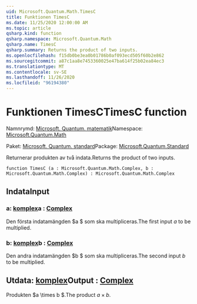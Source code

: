 ```yaml
---
uid: Microsoft.Quantum.Math.TimesC
title: Funktionen TimesC
ms.date: 11/25/2020 12:00:00 AM
ms.topic: article
qsharp.kind: function
qsharp.namespace: Microsoft.Quantum.Math
qsharp.name: TimesC
qsharp.summary: Returns the product of two inputs.
ms.openlocfilehash: f15db0be3ea0b01786b0af093ecd505f60b2e862
ms.sourcegitcommit: a87c1aa8e7453360025e47ba614f25b02ea84ec3
ms.translationtype: MT
ms.contentlocale: sv-SE
ms.lasthandoff: 11/26/2020
ms.locfileid: "96194380"
---
```

# <a name="timesc-function"></a><span data-ttu-id="21349-102">Funktionen TimesC</span><span class="sxs-lookup"><span data-stu-id="21349-102">TimesC function</span></span>

<span data-ttu-id="21349-103">Namnrymd: [Microsoft. Quantum. matematik](xref:Microsoft.Quantum.Math)</span><span class="sxs-lookup"><span data-stu-id="21349-103">Namespace: [Microsoft.Quantum.Math](xref:Microsoft.Quantum.Math)</span></span>

<span data-ttu-id="21349-104">Paket: [Microsoft. Quantum. standard](https://nuget.org/packages/Microsoft.Quantum.Standard)</span><span class="sxs-lookup"><span data-stu-id="21349-104">Package: [Microsoft.Quantum.Standard](https://nuget.org/packages/Microsoft.Quantum.Standard)</span></span>


<span data-ttu-id="21349-105">Returnerar produkten av två indata.</span><span class="sxs-lookup"><span data-stu-id="21349-105">Returns the product of two inputs.</span></span>

```qsharp
function TimesC (a : Microsoft.Quantum.Math.Complex, b : Microsoft.Quantum.Math.Complex) : Microsoft.Quantum.Math.Complex
```


## <a name="input"></a><span data-ttu-id="21349-106">Indata</span><span class="sxs-lookup"><span data-stu-id="21349-106">Input</span></span>

### <a name="a--complex"></a><span data-ttu-id="21349-107">a: [komplex](xref:Microsoft.Quantum.Math.Complex)</span><span class="sxs-lookup"><span data-stu-id="21349-107">a : [Complex](xref:Microsoft.Quantum.Math.Complex)</span></span>

<span data-ttu-id="21349-108">Den första indatamängden $a $ som ska multipliceras.</span><span class="sxs-lookup"><span data-stu-id="21349-108">The first input $a$ to be multiplied.</span></span>


### <a name="b--complex"></a><span data-ttu-id="21349-109">b: [komplex](xref:Microsoft.Quantum.Math.Complex)</span><span class="sxs-lookup"><span data-stu-id="21349-109">b : [Complex](xref:Microsoft.Quantum.Math.Complex)</span></span>

<span data-ttu-id="21349-110">Den andra indatamängden $b $ som ska multipliceras.</span><span class="sxs-lookup"><span data-stu-id="21349-110">The second input $b$ to be multiplied.</span></span>



## <a name="output--complex"></a><span data-ttu-id="21349-111">Utdata: [komplex](xref:Microsoft.Quantum.Math.Complex)</span><span class="sxs-lookup"><span data-stu-id="21349-111">Output : [Complex](xref:Microsoft.Quantum.Math.Complex)</span></span>

<span data-ttu-id="21349-112">Produkten $a \times b $.</span><span class="sxs-lookup"><span data-stu-id="21349-112">The product $a \times b$.</span></span>